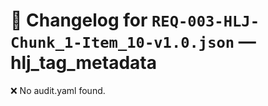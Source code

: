 # 📝 Changelog for `REQ-003-HLJ-Chunk_1-Item_10-v1.0.json` — **hlj_tag_metadata**

❌ No audit.yaml found.
